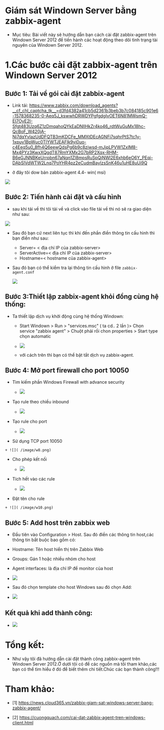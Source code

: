 
# Giám sát Windown Server bằng zabbix-agent

- Mục tiêu: Bài viết này sẽ hướng dẫn bạn cách cài đặt zabbix-agent trên Windown Server 2012 để tiến hành các hoạt động theo dõi tình trạng tài nguyên của 
 Windown Server 2012.
  
 
# 1.Các bước cài đặt zabbix-agent trên Windown Server 2012

## Bước 1: Tải về gói cài đặt zabbix-agent
  
 + Link tải: https://www.zabbix.com/download_agents?__cf_chl_captcha_tk__=d3fd4382a41cb5d2361b3beb3b7c084185c901e6-1578368235-0-Aeq5J_kswwhDRWDYPgfgdgIvOET6N81MWsmQ-EI7OyE2I-Sfgt483Uzq6Z1zDmqahoQYkEaDNllHkZr4ko46_rdtWuGuMx18hc-QcBoF_W420jA-Nj7dqYvlazUdDFQTB3mKDCFe_MMXtDEcAGNFi7sqhrPtS7tc1y-1xpuy1BpWuc0TIYWTJEAFIk9yj0uo-c4Eeq5u0_8fh4Q6eewQdsPg6b9c8ziwsd-mJjpLPVW1ZxIM8-Mx4PYz3KwxXQgdT87RmYXMx2G7bRP2Xqx-RHM-B6eGJNNBKeUrrpbn67aNqn1Zl8mpsRuSpQjNWl2E6xhb6eO6Y_PEqi-DAbSlVdWTW2Lnq7PoYHR4pz2eCudmBaylzsSnK46u1uHE8uUi9Q

 + ở đây tôi dow bản zabbix-agent 4.4- win( msi)
  
  ![]( /image/w3.PNG)
  
## Bước 2: Tiến hành cài đặt và cấu hình
 
 - sau khi tải về thì tôi tải về và click vào file tải về thì nó sẽ ra giao diện như sau:
   
  ![]( /image/w14.PNG)

 - Sau đó bạn cứ next liên tục thì khi đến phần điền thông tin cấu hình thì bạn điền như sau:
   
   + Server= < địa chỉ IP của zabbix-server>
   + ServerActive=< địa chỉ IP của zabbix-server>
   + Hostname=< hostname của zabbix-agent>
   
 - Sau đó bạn có thể kiểm tra lại thông tin cấu hình ở file `zabbix-agent.conf`
   
   ![]( /image/w16.PNG)   
   
## Bước 3:Thiết lập zabbix-agent khỏi đồng cùng hệ thống:

  - Ta thiết lập dịch vụ khởi động cùng hệ thống Windown:
    
	+ Start Windown > Run > "services.msc" ( ta cd.. 2 lần )> Chọn service "zabbix agent" > Chuột phải rồi chon properties > Start type chọn automatic
	
	+ ![]( /image/w4.PNG)
	
	+ với cách trên thì bạn có thể bật tắt dịch vụ zabbix-agent.
	
## Bước 4: Mở port firewall cho port 10050

   - Tìm kiếm phần Windows Firewall with advance security

     + ![]( /image/w5.PNG)

   - Tạo rule theo chiều inbound
   
     + ![]( /image/w6.PNG)
  
   - Tạo rule cho port

     + ![]( /image/w7.png)
   
   - Sử dụng TCP port 10050
    
	+ ![]( /image/w8.png)

   - Cho phép kết nối

     + ![]( /image/w9.png)

   - Tích hết vào các rule

     + ![]( /image/ww.png)

   - Đặt tên cho rule
     
    + ![]( /image/w10.png)

## Bước 5: Add host trên zabbix web

  - Đầu tiên vào Configuration > Host. Sau đó điền các thông tin host,các thông tin bắt buộc bao gồm có:
   
   + Hostname: Tên host hiển thị trên Zabbix Web
   + Groups: Gán 1 hoặc nhiều nhóm cho host
   + Agent interfaces: là địa chỉ IP để monitor của host 
   
   + ![]( /image/w13.PNG)
   
  - Sau đó chọn template cho host Windows sau đó chọn Add:
  
   + ![]( /image/w11.PNG)
   
## Kết quả khi add thành công:

  - ![]( /image/w12.PNG)

# Tổng kết:

  - Như vậy tôi đã hướng dẫn cài đặt thành công zabbix-agent trên Windown Server 2012.Ở dưới tôi có để các nguồn mà tôi tham khảo,các bạn có thể tìm hiểu ở
  đó để biết thêm chi tiết.Chúc các bạn thành công!!!
  
# Tham khảo:

 - [1] https://news.cloud365.vn/zabbix-giam-sat-windows-server-bang-zabbix-agent/

 - [2] https://cuongquach.com/cai-dat-zabbix-agent-tren-windows-client.html 

  
   
  
   
   
